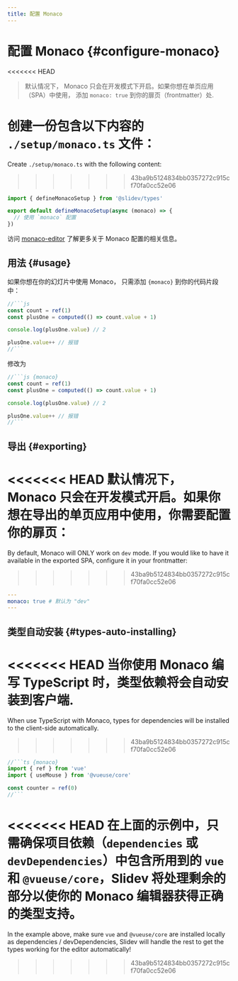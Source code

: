 ```yaml
---
title: 配置 Monaco
---
```


# 配置 Monaco {#configure-monaco}

<Environment type="client" />

<<<<<<< HEAD
> 默认情况下， Monaco 只会在开发模式下开启。如果你想在单页应用（SPA）中使用， 添加 `monaco: true` 到你的扉页（frontmatter）处.

创建一份包含以下内容的 `./setup/monaco.ts` 文件：
=======
Create `./setup/monaco.ts` with the following content:
>>>>>>> 43ba9b5124834bb0357272c915cf70fa0cc52e06

```ts
import { defineMonacoSetup } from '@slidev/types'

export default defineMonacoSetup(async (monaco) => {
  // 使用 `monaco` 配置
})
```

访问 [monaco-editor](https://github.com/Microsoft/monaco-editor) 了解更多关于 Monaco 配置的相关信息。

## 用法 {#usage}

如果你想在你的幻灯片中使用 Monaco， 只需添加 `{monaco}` 到你的代码片段中：

~~~js
//```js
const count = ref(1)
const plusOne = computed(() => count.value + 1)

console.log(plusOne.value) // 2

plusOne.value++ // 报错
//```
~~~

修改为

~~~js
//```js {monaco}
const count = ref(1)
const plusOne = computed(() => count.value + 1)

console.log(plusOne.value) // 2

plusOne.value++ // 报错
//```
~~~

## 导出 {#exporting}

<<<<<<< HEAD
默认情况下， Monaco 只会在开发模式开启。如果你想在导出的单页应用中使用，你需要配置你的扉页：
=======
By default, Monaco will ONLY work on `dev` mode. If you would like to have it available in the exported SPA, configure it in your frontmatter:
>>>>>>> 43ba9b5124834bb0357272c915cf70fa0cc52e06

```yaml
---
monaco: true # 默认为 "dev"
---
```

## 类型自动安装 {#types-auto-installing}

<<<<<<< HEAD
当你使用 Monaco 编写 TypeScript 时，类型依赖将会自动安装到客户端.
=======
When use TypeScript with Monaco, types for dependencies will be installed to the client-side automatically.
>>>>>>> 43ba9b5124834bb0357272c915cf70fa0cc52e06

~~~ts
//```ts {monaco}
import { ref } from 'vue'
import { useMouse } from '@vueuse/core'

const counter = ref(0)
//```
~~~

<<<<<<< HEAD
在上面的示例中，只需确保项目依赖（`dependencies` 或 `devDependencies`）中包含所用到的 `vue` 和 `@vueuse/core`，Slidev 将处理剩余的部分以使你的 Monaco 编辑器获得正确的类型支持。
=======
In the example above, make sure `vue` and `@vueuse/core` are installed locally as dependencies / devDependencies, Slidev will handle the rest to get the types working for the editor automatically!
>>>>>>> 43ba9b5124834bb0357272c915cf70fa0cc52e06
